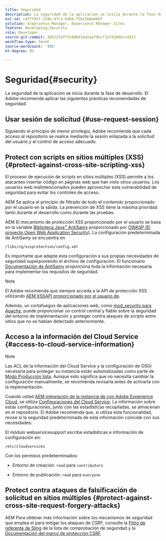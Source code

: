 ```yaml
---
title: Seguridad
description: La seguridad de la aplicación se inicia durante la fase de desarrollo
exl-id: c4f7f45f-224b-4fc3-b4b0-f5b21b8a466f
solution: Experience Manager, Experience Manager Sites
feature: Developing,Security
role: Developer
source-git-commit: 305227eff3c0d6414a5ae74bcf3a74309dccdd13
workflow-type: tm+mt
source-wordcount: '392'
ht-degree: 0%

---
```


# Seguridad{#security}

La seguridad de la aplicación se inicia durante la fase de desarrollo. El Adobe recomienda aplicar las siguientes prácticas recomendadas de seguridad.

## Usar sesión de solicitud {#use-request-session}

Siguiendo el principio de menor privilegio, Adobe recomienda que cada acceso al repositorio se realice mediante la sesión enlazada a la solicitud del usuario y el control de acceso adecuado.

## Protect con scripts en sitios múltiples (XSS) {#protect-against-cross-site-scripting-xss}

El proceso de ejecución de scripts en sitios múltiples (XSS) permite a los atacantes insertar código en páginas web que han visto otros usuarios. Los usuarios web malintencionados pueden aprovechar esta vulnerabilidad de seguridad para evitar los controles de acceso.

AEM Se aplica el principio de filtrado de todo el contenido proporcionado por el usuario en la salida. La prevención de XSS tiene la máxima prioridad tanto durante el desarrollo como durante las pruebas.

AEM El mecanismo de protección XSS proporcionado por el usuario se basa en la variable [Biblioteca Java™ AntiSamy](https://wiki.owasp.org/index.php/Category:OWASP_AntiSamy_Project) proporcionado por [OWASP (El proyecto Open Web Application Security)](https://owasp.org/). La configuración predeterminada de AntiSamy se encuentra en

`/libs/cq/xssprotection/config.xml`

Es importante que adapte esta configuración a sus propias necesidades de seguridad superponiendo el archivo de configuración. El funcionario [Documentación de AntiSamy](https://wiki.owasp.org/index.php/Category:OWASP_AntiSamy_Project) proporciona toda la información necesaria para implementar los requisitos de seguridad.

>[!NOTE]
>
>El Adobe recomienda que siempre acceda a la API de protección XSS utilizando [AEM XSSAPI proporcionado por el usuario de](https://developer.adobe.com/experience-manager/reference-materials/6-5/javadoc/com/adobe/granite/xss/XSSAPI.html).

Además, un cortafuegos de aplicaciones web, como [mod_security para Apache](https://www.modsecurity.org), puede proporcionar un control central y fiable sobre la seguridad del entorno de implementación y proteger contra ataques de scripts entre sitios que no se habían detectado anteriormente.

## Acceso a la información del Cloud Service {#access-to-cloud-service-information}

>[!NOTE]
>
>Las ACL de la información del Cloud Service y la configuración de OSGi necesaria para proteger su instancia están automatizadas como parte de [Modo Producción lista](/help/sites-administering/production-ready.md). Aunque esto significa que no necesita cambiar la configuración manualmente, se recomienda revisarla antes de activarla con la implementación.

Cuando usted [AEM integración de la instancia de con Adobe Experience Cloud](/help/sites-administering/marketing-cloud.md), se utiliza [Configuraciones del Cloud Service](/help/sites-developing/extending-cloud-config.md). La información sobre estas configuraciones, junto con las estadísticas recopiladas, se almacenan en el repositorio. El Adobe recomienda que, si utiliza esta funcionalidad, revise si la seguridad predeterminada de esta información coincide con sus necesidades.

El módulo webservicesupport escribe estadísticas e información de configuración en:

`/etc/cloudservices`

Con los permisos predeterminados:

* Entorno de creación: `read` para `contributors`

* Entorno de publicación: `read` para `everyone`

## Protect contra ataques de falsificación de solicitud en sitios múltiples {#protect-against-cross-site-request-forgery-attacks}

AEM Para obtener más información sobre los mecanismos de seguridad que emplea el para mitigar los ataques de CSRF, consulte la [Filtro de referente de Sling](/help/sites-administering/security-checklist.md#protect-against-cross-site-request-forgery) de la lista de comprobación de seguridad y la [Documentación del marco de protección CSRF](/help/sites-developing/csrf-protection.md).
